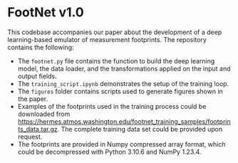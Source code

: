# FootNet v1.0
This codebase accompanies our paper about the development of a deep learning-based emulator of measurement footprints.
The repository contains the following:
* The ``footnet.py`` file contains the function to build the deep learning model, the data loader, and the transformations applied on the input and output fields.
* The ``training_script.ipynb`` demonstrates the setup of the training loop.
* The ``figures`` folder contains scripts used to generate figures shown in the paper.
* Examples of the footprints used in the training process could be downloaded from https://hermes.atmos.washington.edu/footnet_training_samples/footprints_data.tar.gz. The complete training data set could be provided upon request.
* The footprints are provided in Numpy compressed array format, which could be decompressed with Python 3.10.6 and NumPy 1.23.4.
